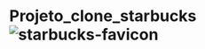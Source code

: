 # Projeto_clone_starbucks  ![starbucks-favicon](https://github.com/user-attachments/assets/4ab7b753-2057-4934-88d4-41d5d958b7bf)


 

